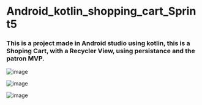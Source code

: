 # Android_kotlin_shopping_cart_Sprint5
### This is a project made in Android studio using kotlin, this is a Shoping Cart, with a Recycler View, using persistance and the patron MVP.

![image](https://github.com/juliaigz/Android_kotlin_shopping_cart_Sprint5/assets/40221707/756a77e6-6ef8-49ae-a072-559703c16c3d)

![image](https://github.com/juliaigz/Android_kotlin_shopping_cart_Sprint5/assets/40221707/c60cc284-aa55-41d6-b444-918b8152c626)


![image](https://github.com/juliaigz/Android_kotlin_shopping_cart_Sprint5/assets/40221707/4604cb52-85a8-4771-b1e9-2c8cea1cf104)

